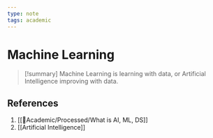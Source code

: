 ```yaml
---
type: note
tags: academic
---
```

# Machine Learning

> [!summary] 
> Machine Learning is learning with data, or Artificial Intelligence improving with data.

## References
1. [[🧪Academic/Processed/What is AI, ML, DS]]
2. [[Artificial Intelligence]]